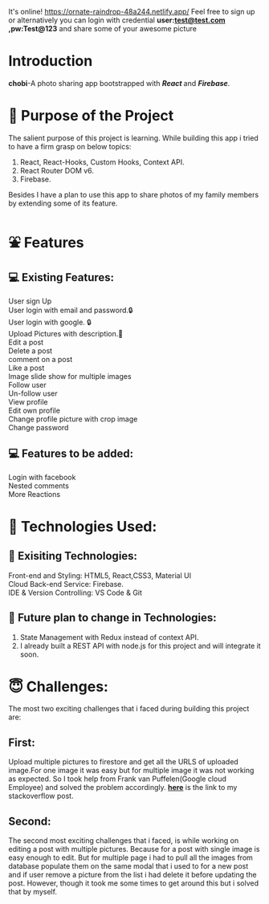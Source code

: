 It's online! https://ornate-raindrop-48a244.netlify.app/ Feel free to sign up or alternatively you can login with credential **user:test@test.com ,pw:Test@123** and share some of your awesome picture

# Introduction

**chobi**-A photo sharing app bootstrapped with **_<span style={color:red}>React </span>_** and **_Firebase_**.

# 🎯 Purpose of the Project

The salient purpose of this project is learning. While building this app i tried to have a firm grasp on below topics:

1. React, React-Hooks, Custom Hooks, Context API. <br />
2. React Router DOM v6. <br />
3. Firebase. <br />

Besides I have a plan to use this app to share photos of my family members by extending some of its feature.

# ⛲ Features

## 💻 Existing Features:

User sign Up <br />
User login with email and password.🔒<br />
User login with google. 🔒<br />
Upload Pictures with description.📸<br />
Edit a post<br />
Delete a post<br />
comment on a post<br />
Like a post <br />
Image slide show for multiple images <br />
Follow user<br />
Un-follow user<br />
View profile <br />
Edit own profile <br />
Change profile picture with crop image <br />
Change password<br />

## 💻 Features to be added:

Login with facebook <br/>
Nested comments <br/>
More Reactions

# 🧰 Technologies Used:

## 📱 Exisiting Technologies:

Front-end and Styling: HTML5, React,CSS3, Material UI <br/>
Cloud Back-end Service: Firebase.<br/>
IDE & Version Controlling: VS Code & Git <br/>

## 📱 Future plan to change in Technologies:

1. State Management with Redux instead of context API.<br/>
2. I already built a REST API with node.js for this project and will integrate it soon.

# 😇 Challenges:

The most two exciting challenges that i faced during building this project are:

## First:

Upload multiple pictures to firestore and get all the URLS of uploaded image.For one image it was easy but for multiple image it was not working as expected.
So I took help from Frank van Puffelen(Google cloud Employee) and solved the problem accordingly. [**here**](https://stackoverflow.com/questions/71702368/why-promise-all-in-below-code-returning-an-empty-array) is the link to my stackoverflow post.

## Second:

The second most exciting challenges that i faced, is while working on editing a post with multiple pictures. Because for a post with single image is easy enough to edit. But for multiple page i had to pull all the images from database populate them on the same modal that i used to for a new post and if user remove a picture from the list i had delete it before updating the post. However, though it took me some times to get around this but i solved that by myself.
